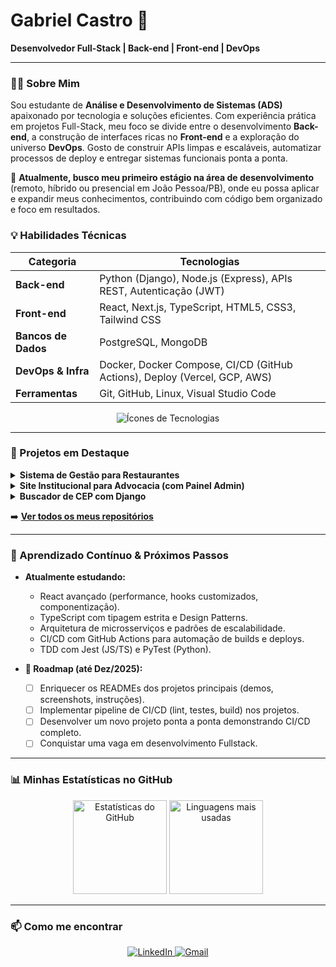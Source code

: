 # Gabriel Castro 👋

**Desenvolvedor Full-Stack | Back-end | Front-end | DevOps**

---

### 👨‍💻 Sobre Mim

Sou estudante de **Análise e Desenvolvimento de Sistemas (ADS)** apaixonado por tecnologia e soluções eficientes. Com experiência prática em projetos Full-Stack, meu foco se divide entre o desenvolvimento **Back-end**, a construção de interfaces ricas no **Front-end** e a exploração do universo **DevOps**. Gosto de construir APIs limpas e escaláveis, automatizar processos de deploy e entregar sistemas funcionais ponta a ponta.

🚀 **Atualmente, busco meu primeiro estágio na área de desenvolvimento** (remoto, híbrido ou presencial em João Pessoa/PB), onde eu possa aplicar e expandir meus conhecimentos, contribuindo com código bem organizado e foco em resultados.

### 💡 Habilidades Técnicas

| Categoria | Tecnologias |
|-----------|--------------------------------------------------------------------------------|
| **Back-end** | Python (Django), Node.js (Express), APIs REST, Autenticação (JWT) |
| **Front-end** | React, Next.js, TypeScript, HTML5, CSS3, Tailwind CSS |
| **Bancos de Dados**| PostgreSQL, MongoDB |
| **DevOps & Infra**| Docker, Docker Compose, CI/CD (GitHub Actions), Deploy (Vercel, GCP, AWS) |
| **Ferramentas** | Git, GitHub, Linux, Visual Studio Code |

<p align="center">
  <img src="https://skillicons.dev/icons?i=python,django,nodejs,express,postgres,mongodb,react,ts,tailwind,docker,git,github,linux,gcp,vercel,aws&perline=8&theme=dark" alt="Ícones de Tecnologias" />
</p>

---

### 📁 Projetos em Destaque

<details>
<summary><strong>Sistema de Gestão para Restaurantes</strong></summary>

> Sistema completo para gestão de restaurantes, incluindo cardápio digital, gerenciamento de produtos, categorias, pedidos e autenticação de usuários.

- **Stack:** Node.js, Express, PostgreSQL, Next.js, Tailwind CSS, TypeScript, Docker.
- **Destaques:** API organizada em camadas (routes/controllers/services), painel administrativo funcional e integração completa entre front-end e back-end.
- **[🔗 Repositório no GitHub](https://github.com/DevBielCastro/SEU-REPOSITORIO-AQUI)**

</details>

<details>
<summary><strong>Site Institucional para Advocacia (com Painel Admin)</strong></summary>

> Landing page e sistema de gerenciamento de conteúdo para um escritório de advocacia, permitindo a publicação e gestão de artigos.

- **Stack:** Node.js, Express, PostgreSQL, JWT, EJS, Tailwind CSS.
- **Destaques:** Autenticação segura com JWT, painel administrativo para gestão de posts e estrutura de back-end modular e organizada.
- **[🔗 Repositório no GitHub](https://github.com/DevBielCastro/SEU-REPOSITORIO-AQUI)**

</details>

<details>
<summary><strong>Buscador de CEP com Django</strong></summary>

> Aplicação simples que consome uma API externa (ViaCEP) para buscar e exibir informações de endereço a partir de um CEP.

- **Stack:** Python, Django, Docker.
- **Destaques:** Integração com API externa, tratamento de erros e ambiente totalmente containerizado com Docker.
- **[🔗 Repositório no GitHub](https://github.com/DevBielCastro/SEU-REPOSITORIO-AQUI)**

</details>

➡️ **[Ver todos os meus repositórios](https://github.com/DevBielCastro?tab=repositories)**

---

### 🌱 Aprendizado Contínuo & Próximos Passos

-   **Atualmente estudando:**
    -   React avançado (performance, hooks customizados, componentização).
    -   TypeScript com tipagem estrita e Design Patterns.
    -   Arquitetura de microsserviços e padrões de escalabilidade.
    -   CI/CD com GitHub Actions para automação de builds e deploys.
    -   TDD com Jest (JS/TS) e PyTest (Python).

-   **🎯 Roadmap (até Dez/2025):**
    -   [ ] Enriquecer os READMEs dos projetos principais (demos, screenshots, instruções).
    -   [ ] Implementar pipeline de CI/CD (lint, testes, build) nos projetos.
    -   [ ] Desenvolver um novo projeto ponta a ponta demonstrando CI/CD completo.
    -   [ ] Conquistar uma vaga em desenvolvimento Fullstack.

---

### 📊 Minhas Estatísticas no GitHub

<div align="center">
  <img height="150" src="https://github-readme-stats.vercel.app/api?username=DevBielCastro&show_icons=true&theme=radical&rank_icon=github&cache_seconds=1800" alt="Estatísticas do GitHub" />
  <img height="150" src="https://github-readme-stats.vercel.app/api/top-langs/?username=DevBielCastro&layout=compact&theme=radical&langs_count=8&cache_seconds=1800" alt="Linguagens mais usadas" />
</div>

---

### 📫 Como me encontrar

<p align="center">
  <a href="https://www.linkedin.com/in/gabriel-castro-9a9745209/" target="_blank">
    <img src="https://img.shields.io/badge/LinkedIn-0A66C2?style=for-the-badge&logo=linkedin&logoColor=white" alt="LinkedIn"/>
  </a>
  <a href="mailto:gabriel.castrogt10@gmail.com" target="_blank">
    <img src="https://img.shields.io/badge/Gmail-D14836?style=for-the-badge&logo=gmail&logoColor=white" alt="Gmail"/>
  </a>
</p>
